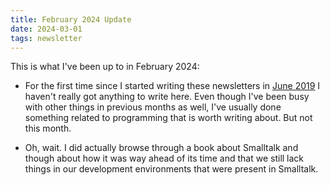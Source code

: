 ```yaml
---
title: February 2024 Update
date: 2024-03-01
tags: newsletter
---
```


This is what I've been up to in February 2024:

* For the first time since I started writing these newsletters in [June
  2019](/writing/newsletter/june-2019/index.html) I haven't really got anything
  to write here. Even though I've been busy with other things in previous
  months as well, I've usually done something related to programming that is
  worth writing about. But not this month.

* Oh, wait. I did actually browse through a book about Smalltalk and though
  about how it was way ahead of its time and that we still lack things in our
  development environments that were present in Smalltalk.
